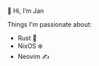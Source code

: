 👋 Hi, I’m Jan

Things I'm passionate about:
- Rust 🦀
- NixOS ❄️
- Neovim ✍️

<!---
jla2000/jla2000 is a ✨ special ✨ repository because its `README.md` (this file) appears on your GitHub profile.
You can click the Preview link to take a look at your changes.
--->
